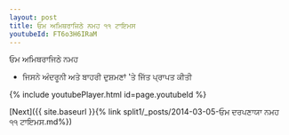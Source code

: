```yaml
---
layout: post
title: ਓਮ ਅਮਿਥਰਾਜਿਠੇ ਨਮਹ ੧੧ ਟਾਇਮਸ
youtubeId: FT6o3H6IRaM
---
```

 
 
 ਓਮ ਅਮਿਥਰਾਜਿਠੇ ਨਮਹ  
 
 -  ਜਿਸਨੇ ਅੰਦਰੂਨੀ ਅਤੇ ਬਾਹਰੀ ਦੁਸ਼ਮਣਾਂ 'ਤੇ ਜਿੱਤ ਪ੍ਰਾਪਤ ਕੀਤੀ 
 
  
 
  
 
 
 
 
 
 


{% include youtubePlayer.html id=page.youtubeId %}
 
[Next]({{ site.baseurl }}{% link  split1/_posts/2014-03-05-ਓਮ ਦਰਪਣਾਯਾ ਨਮਹ ੧੧ ਟਾਇਮਸ.md%})
 
